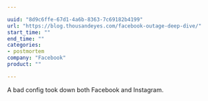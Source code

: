 ```yaml
---

uuid: "8d9c6ffe-67d1-4a6b-8363-7c69182b4199"
url: "https://blog.thousandeyes.com/facebook-outage-deep-dive/"
start_time: ""
end_time: ""
categories:
- postmortem
company: "Facebook"
product: ""

---
```


A bad config took down both Facebook and Instagram.
